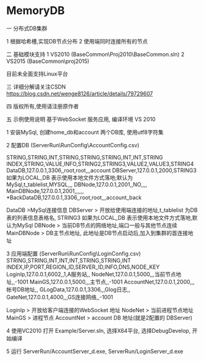 # MemoryDB
一 分布式DB集群

  1 根据哈希槽,实现DB节点分布
  2 使用端同时连接所有的节点


二 基础模块支持 
  1 VS2010 (BaseCommon\Proj2010\BaseCommon.sln)
  2 VS2015 (BaseCommon\proj2015)

  目前未全面支持Linux平台

三 详细分解请关注CSDN
  https://blog.csdn.net/wenge8126/article/details/79729607

四 版权所有,使用请注册原作者

五 示例使用说明
  基于WebSocket 服务应用, 编译环境 VS 2010 
  
  1 安装MySql, 创建home_db和account 两个DB库, 使用utf8字符集

  2 配置DB (ServerRun\RunConfig\AccountConfig.csv)

STRING,STRING,INT,STRING,STRING,STRING,INT,INT,STRING
INDEX,STRING,VALUE,INFO,STRING2,STRING3,VALUE2,VALUE3,STRING4
DataDB,127.0.0.1,3306,,root,root,,,account
DBServer,127.0.0.1,2000,STRING3 如果为LOCAL_DB 表示使用本地文件方式落地;默认为MySql,t_tablelist,MYSQL,,,
DBNode,127.0.0.1,2001,,NO,,,,
MainDBNode,127.0.0.1,2001,,,,,,
*BackDataDB,127.0.0.1,3306,,root,root,,,account_back


DataDB >MySql连接信息
DBServer > 开放给使用端连接的地址,t_tablelist 为DB表的列表信息表格名, STRING3 如果为LOCAL_DB 表示使用本地文件方式落地,默认为MySql
DBNode > 当前DB节点的网络地址,端口一般与其他节点连续
MainDBNode > DB主节点地址, 此地址是DB节点启动后,加入到集群的首连接地址


  3 应用端配置 (ServerRun\RunConfig\LoginConfig.csv)
STRING,STRING,INT,INT,INT,STRING,STRING,INT
INDEX,IP,PORT,REGION_ID,SERVER_ID,INFO,DNS,NODE_KEY
LoginIp,127.0.0.1,6002,,1,A服务站,,
NodeNet,127.0.0.1,5000,,,当前节点地址,,-1001
MainGS,127.0.0.1,5000,,,主节点,,-1001
AccountNet,127.0.0.1,2000,,,帐号DB地址,,
GLogData,127.0.0.1,3306,,,Glog日志,,
GateNet,127.0.0.1,4000,,,GS连接网络,,-1001

LoginIp > 开放给客户端连接的WebSocket 地址
NodeNet > 当前进程节点地址
MainGS > 进程节点
AccountNet > account DB 地址(就是2配置的 DBServer)

  4 使用VC2010 打开 Example/Server.sln, 选择X64平台, 选择DebugDevelop, 开始编译

  5 运行 ServerRun/AccountServer_d.exe, ServerRun/LoginServer_d.exe
